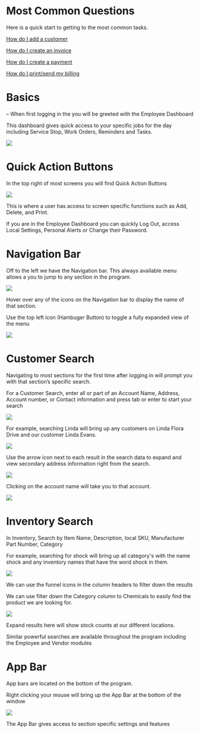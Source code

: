 # Most Common Questions
Here is a quick start to getting to the most common tasks.

[How do I add a customer](https://docs.wisesoftwareinc.com/enterprise/customers/dashboard#adding-customers)

[How do I create an invoice](https://docs.wisesoftwareinc.com/enterprise/billing/invoice#add)

[How do I create a payment](https://docs.wisesoftwareinc.com/enterprise/billing/payment)

[How do I print/send my billing](https://docs.wisesoftwareinc.com/enterprise/billing/dashboard#bulk-billing)


# Basics

– When first logging in the you will be greeted with the Employee Dashboard

This dashboard gives quick access to your specific jobs for the day including Service Stop, Work Orders, Reminders and Tasks.

![](https://cdn.realsgii2.dev/wise-software-docs/image_1.f5f50bdf.png)

# Quick Action Buttons

In the top right of most screens you will find Quick Action Buttons

![](https://cdn.realsgii2.dev/wise-software-docs/image_2.7ee4c60a.png)

This is where a user has access to screen specific functions such as Add, Delete, and Print.

If you are in the Employee Dashboard you can quickly Log Out, access Local Settings, Personal Alerts or Change their Password.

# Navigation Bar

Off to the left we have the Navigation bar. This always available menu allows a you to jump to any section in the program.

![](https://cdn.realsgii2.dev/wise-software-docs/image_3.dc5c4c19.png)

Hover over any of the icons on the Navigation bar to display the name of that section.

Use the top left icon (Hambuger Button) to toggle a fully expanded view of the menu

![](https://cdn.realsgii2.dev/wise-software-docs/image_4.df965977.png)

# Customer Search

Navigating to most sections for the first time after logging in will prompt you with that section’s specific search.

For a Customer Search, enter all or part of an Account Name, Address, Account number, or Contact information and press tab or enter to start your search

![](https://cdn.realsgii2.dev/wise-software-docs/image_5.36364080.png)

For example, searching Linda will bring up any customers on Linda Flora Drive and our customer Linda Evans.

![](https://cdn.realsgii2.dev/wise-software-docs/image_6.b7649edb.png)

Use the arrow icon next to each result in the search data to expand and view secondary address information right from the search.

![](https://cdn.realsgii2.dev/wise-software-docs/image_7.3f41604b.png)

Clicking on the account name will take you to that account.

![](https://cdn.realsgii2.dev/wise-software-docs/image_8.ed4b1231.png)

# Inventory Search

In Inventory, Search by Item Name, Description, local SKU, Manufacturer Part Number, Category

For example, searching for shock will bring up all category's with the name shock and any inventory names that have the word shock in them.

![](https://cdn.realsgii2.dev/wise-software-docs/image_9.40d2070d.png)

We can use the funnel icons in the column headers to filter down the results

We can use filter down the Category column to Chemicals to easily find the product we are looking for.

![](https://cdn.realsgii2.dev/wise-software-docs/image_10.0c54278f.png)

Expand results here will show stock counts at our different locations.

Similar powerful searches are available throughout the program including the Employee and Vendor modules

# App Bar

App bars are located on the bottom of the program.

Right clicking your mouse will bring up the App Bar at the bottom of the window

![](https://cdn.realsgii2.dev/wise-software-docs/image_11.9e3b874f.png)

The App Bar gives access to section specific settings and features

